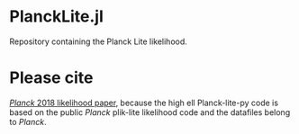 # PlanckLite.jl
Repository containing the Planck Lite likelihood.


# Please cite

[*Planck* 2018 likelihood paper](https://arxiv.org/abs/1907.12875), because the high ell Planck-lite-py code is based on the public *Planck* plik-lite likelihood code and the datafiles belong to *Planck*.
